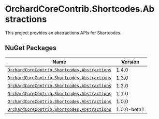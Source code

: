# OrchardCoreContrib.Shortcodes.Abstractions

This project provides an abstractions APIs for Shortcodes.

## NuGet Packages

| Name                                                                                                                                  | Version     |
|---------------------------------------------------------------------------------------------------------------------------------------|-------------|
| [`OrchardCoreContrib.Shortcodes.Abstractions`](https://www.nuget.org/packages/OrchardCoreContrib.Shortcodes.Abstractions/1.4.0)       | 1.4.0       |
| [`OrchardCoreContrib.Shortcodes.Abstractions`](https://www.nuget.org/packages/OrchardCoreContrib.Shortcodes.Abstractions/1.3.0)       | 1.3.0       |
| [`OrchardCoreContrib.Shortcodes.Abstractions`](https://www.nuget.org/packages/OrchardCoreContrib.Shortcodes.Abstractions/1.2.0)       | 1.2.0       |
| [`OrchardCoreContrib.Shortcodes.Abstractions`](https://www.nuget.org/packages/OrchardCoreContrib.Shortcodes.Abstractions/1.1.0)       | 1.1.0       |
| [`OrchardCoreContrib.Shortcodes.Abstractions`](https://www.nuget.org/packages/OrchardCoreContrib.Shortcodes.Abstractions/1.0.0)       | 1.0.0       |
| [`OrchardCoreContrib.Shortcodes.Abstractions`](https://www.nuget.org/packages/OrchardCoreContrib.Shortcodes.Abstractions/1.0.0-beta1) | 1.0.0-beta1 |
